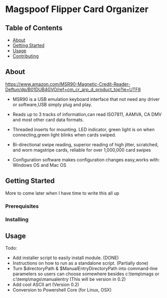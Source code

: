 # Magspoof Flipper Card Organizer

## Table of Contents

- [About](#about)
- [Getting Started](#getting_started)
- [Usage](#usage)
- [Contributing](../CONTRIBUTING.md)

## About <a name = "about"></a>

https://www.amazon.com/MSR90-Magnetic-Credit-Reader-Deftun/dp/B01DUB4GVO/ref=cm_cr_arp_d_product_top?ie=UTF8

  - MSR90 is a USB emulation keyboard interface 
  that not need any driver or software,USB simply
  plug and play.

  - Reads up to 3 tracks of information,can read 
ISO7811, AAMVA, CA DMV and most other card data formats.

  - Threaded inserts for mounting. LED indicator, 
  green light is on when connecting,green light 
  blinks when cards swiped.

  - Bi-directional swipe reading, superior reading 
  of high jitter, scratched, and worn magstripe 
  cards, reliable for over 1,000,000 card swipes

  - Configuration software makes configuration 
  changes easy,works with: Windows OS and Mac OS

## Getting Started <a name = "getting_started"></a>

More to come later when I have time to write this all up<br>

### Prerequisites

### Installing

## Usage <a name = "usage"></a>

Todo:
- Add installer script to easily install module. (DONE)
- Instructions on how to run as a standalone script. (Partially done)
- Turn $directoryPath & $ManualEntryDirectoryPath into command-line parameters so users can choose somewhere besides c:\temp\mags or c:\temp\mags\manualentry (This will be version in 0.2)
- Add cool ASCII art (Version 0.2)
- Conversion to Powershell Core (for Linux, OSX)
